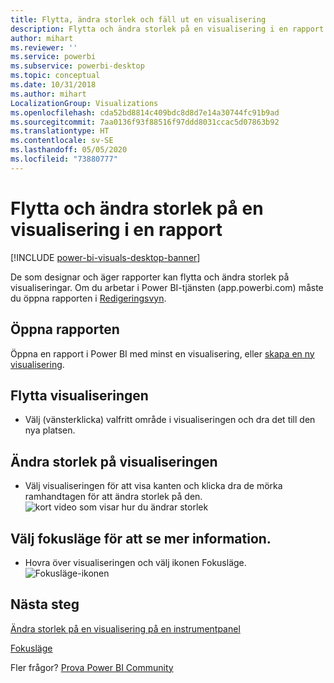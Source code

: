 ```yaml
---
title: Flytta, ändra storlek och fäll ut en visualisering
description: Flytta och ändra storlek på en visualisering i en rapport i Power BI-tjänsten och Desktop
author: mihart
ms.reviewer: ''
ms.service: powerbi
ms.subservice: powerbi-desktop
ms.topic: conceptual
ms.date: 10/31/2018
ms.author: mihart
LocalizationGroup: Visualizations
ms.openlocfilehash: cda52bd8814c409bdc8d8d7e14a30744fc91b9ad
ms.sourcegitcommit: 7aa0136f93f88516f97ddd8031ccac5d07863b92
ms.translationtype: HT
ms.contentlocale: sv-SE
ms.lasthandoff: 05/05/2020
ms.locfileid: "73880777"
---
```

# <a name="move-and-resize-a-visualization-in-a-report"></a>Flytta och ändra storlek på en visualisering i en rapport

[!INCLUDE [power-bi-visuals-desktop-banner](../includes/power-bi-visuals-desktop-banner.md)]

De som designar och äger rapporter kan flytta och ändra storlek på visualiseringar. Om du arbetar i Power BI-tjänsten (app.powerbi.com) måste du öppna rapporten i [Redigeringsvyn](../service-interact-with-a-report-in-editing-view.md). 

## <a name="open-the-report"></a>Öppna rapporten
Öppna en rapport i Power BI med minst en visualisering, eller [skapa en ny visualisering](power-bi-report-add-visualizations-i.md). 

## <a name="move-the-visualization"></a>Flytta visualiseringen
* Välj (vänsterklicka) valfritt område i visualiseringen och dra det till den nya platsen.

## <a name="resize-the-visualization"></a>Ändra storlek på visualiseringen
* Välj visualiseringen för att visa kanten och klicka dra de mörka ramhandtagen för att ändra storlek på den.  
  ![kort video som visar hur du ändrar storlek](media/power-bi-visualization-move-and-resize/untitled.gif)

## <a name="select-focus-mode-to-see-more-detail"></a>Välj fokusläge för att se mer information.
* Hovra över visualiseringen och välj ikonen Fokusläge.
  ![Fokusläge-ikonen](media/power-bi-visualization-move-and-resize/pbi_popouticon.jpg)

## <a name="next-steps"></a>Nästa steg
[Ändra storlek på en visualisering på en instrumentpanel](../service-dashboard-edit-tile.md)  

[Fokusläge](../consumer/end-user-focus.md)

Fler frågor? [Prova Power BI Community](https://community.powerbi.com/)